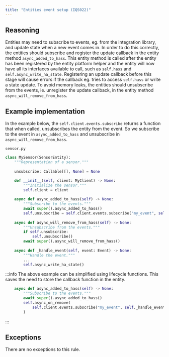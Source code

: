 ```yaml
---
title: "Entities event setup (IQS022)"
---
```


## Reasoning

Entities may need to subscribe to events, eg. from the integration library, and update state when a new event comes in.
In order to do this correctly, the entities should subscribe and register the update callback in the entity method `async_added_to_hass`.
This entity method is called after the entity has been registered by the entity platform helper and the entity will now have all its interfaces available to call, such as `self.hass` and `self.async_write_ha_state`.
Registering an update callback before this stage will cause errors if the callback eg. tries to access `self.hass` or write a state update.
To avoid memory leaks, the entities should unsubscribe from the events, ie. unregister the update callback, in the entity method `async_will_remove_from_hass`.

## Example implementation

In the example below, the `self.client.events.subscribe` returns a function that when called, unsubscribes the entity from the event.
So we subscribe to the event in `async_added_to_hass` and unsubscribe in `async_will_remove_from_hass`.

`sensor.py`
```python {10-13,15-19} showLineNumbers
class MySensor(SensorEntity):
    """Representation of a sensor."""
    
    unsubscribe: Callable[[], None] = None

    def __init__(self, client: MyClient) -> None:
        """Initialize the sensor."""
        self.client = client
    
    async def async_added_to_hass(self) -> None:
        """Subscribe to the events."""
        await super().async_added_to_hass()
        self.unsubscribe = self.client.events.subscribe("my_event", self._handle_event)
    
    async def async_will_remove_from_hass(self) -> None:
        """Unsubscribe from the events."""
        if self.unsubscribe:
            self.unsubscribe()
        await super().async_will_remove_from_hass()
    
    async def _handle_event(self, event: Event) -> None:
        """Handle the event."""
        ...
        self.async_write_ha_state()
```

:::info
The above example can be simplified using lifecycle functions.
This saves the need to store the callback function in the entity.
```python showLineNumbers
    async def async_added_to_hass(self) -> None:
        """Subscribe to the events."""
        await super().async_added_to_hass()
        self.async_on_remove(
            self.client.events.subscribe("my_event", self._handle_event)
        )
```
:::

## Exceptions

There are no exceptions to this rule.
